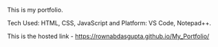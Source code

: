 This is my portfolio.

Tech Used: HTML, CSS, JavaScript and
Platform: VS Code, Notepad++.

This is the hosted link - https://rownabdasgupta.github.io/My_Portfolio/
